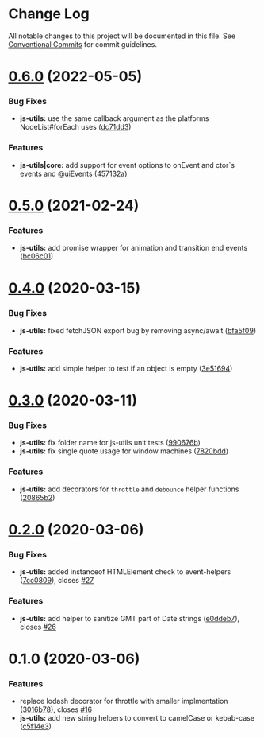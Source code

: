 # Change Log

All notable changes to this project will be documented in this file.
See [Conventional Commits](https://conventionalcommits.org) for commit guidelines.

# [0.6.0](https://github.com/kluntje/kluntje/tree/develop/packages/js-utils/compare/@kluntje/js-utils@0.5.0...@kluntje/js-utils@0.6.0) (2022-05-05)


### Bug Fixes

* **js-utils:** use the same callback argument as the platforms NodeList#forEach uses ([dc71dd3](https://github.com/kluntje/kluntje/tree/develop/packages/js-utils/commit/dc71dd31b729ed1b04b00dfe2dc893b92aa4eaad))


### Features

* **js-utils|core:** add support for event options to onEvent and ctor`s events and  [@ui](https://github.com/ui)Events ([457132a](https://github.com/kluntje/kluntje/tree/develop/packages/js-utils/commit/457132a6ac27bdec4ae0370d7a08ddd0530f9546))





# [0.5.0](https://github.com/kluntje/kluntje/tree/develop/packages/js-utils/compare/@kluntje/js-utils@0.4.0...@kluntje/js-utils@0.5.0) (2021-02-24)


### Features

* **js-utils:** add promise wrapper for animation and transition end events ([bc06c01](https://github.com/kluntje/kluntje/tree/develop/packages/js-utils/commit/bc06c01f22ea8c6af40e112ce3f0b9ca20c2a8b4))





# [0.4.0](https://github.com/kluntje/kluntje/tree/develop/packages/js-utils/compare/@kluntje/js-utils@0.3.0...@kluntje/js-utils@0.4.0) (2020-03-15)


### Bug Fixes

* **js-utils:** fixed fetchJSON export bug by removing async/await ([bfa5f09](https://github.com/kluntje/kluntje/tree/develop/packages/js-utils/commit/bfa5f09d3a2ab05932ab8eae909dd0f549a50180))


### Features

* **js-utils:** add simple helper to test if an object is empty ([3e51694](https://github.com/kluntje/kluntje/tree/develop/packages/js-utils/commit/3e51694eedbe29a760f938d18eb5c262853b014e))





# [0.3.0](https://github.com/kluntje/kluntje/tree/develop/packages/js-utils/compare/@kluntje/js-utils@0.2.0...@kluntje/js-utils@0.3.0) (2020-03-11)


### Bug Fixes

* **js-utils:** fix folder name for js-utils unit tests ([990676b](https://github.com/kluntje/kluntje/tree/develop/packages/js-utils/commit/990676bdd1291f2bb15a8229a209ccabc79b5a4a))
* **js-utils:** fix single quote usage for window machines ([7820bdd](https://github.com/kluntje/kluntje/tree/develop/packages/js-utils/commit/7820bdd3a0de5e3a67ae973c40223a6f50195601))


### Features

* **js-utils:** add decorators for `throttle` and `debounce` helper functions ([20865b2](https://github.com/kluntje/kluntje/tree/develop/packages/js-utils/commit/20865b234cac682f2e303c695c2dbd1b817e7e6f))





# [0.2.0](https://github.com/kluntje/kluntje/tree/develop/packages/js-utils/compare/@kluntje/js-utils@0.1.0...@kluntje/js-utils@0.2.0) (2020-03-06)


### Bug Fixes

* **js-utils:** added instanceof HTMLElement check to event-helpers ([7cc0809](https://github.com/kluntje/kluntje/tree/develop/packages/js-utils/commit/7cc0809e6b8338c0da9f3744d499d1b2a10fa4b9)), closes [#27](https://github.com/kluntje/kluntje/tree/develop/packages/js-utils/issues/27)


### Features

* **js-utils:** add helper to sanitize GMT part of Date strings ([e0ddeb7](https://github.com/kluntje/kluntje/tree/develop/packages/js-utils/commit/e0ddeb77098a9f83c6e3cf7aefd0b159dbc96318)), closes [#26](https://github.com/kluntje/kluntje/tree/develop/packages/js-utils/issues/26)





# 0.1.0 (2020-03-06)


### Features

* replace lodash decorator for throttle with smaller implmentation ([3016b78](https://github.com/kluntje/kluntje/commit/3016b78333c1a9ed672df49e3cb58001ba8b7d61)), closes [#16](https://github.com/kluntje/kluntje/issues/16)
* **js-utils:** add new string helpers to convert to camelCase or kebab-case ([c5f14e3](https://github.com/kluntje/kluntje/commit/c5f14e31b98dbab9c122e6295594338a52072a0d))
